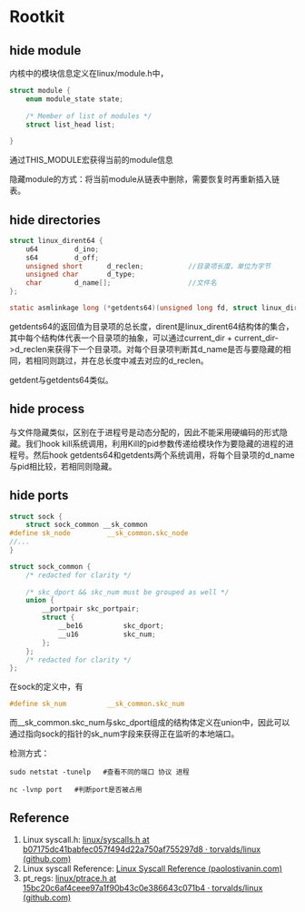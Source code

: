 # Rootkit

## hide module

内核中的模块信息定义在linux/module.h中，

```C
struct module {
    enum module_state state;
    
    /* Member of list of modules */
    struct list_head list;
    
}
```

通过THIS_MODULE宏获得当前的module信息

隐藏module的方式：将当前module从链表中删除，需要恢复时再重新插入链表。

## hide directories

```C
struct linux_dirent64 {
    u64         d_ino;
    s64         d_off;
    unsigned short      d_reclen;			//目录项长度，单位为字节
    unsigned char       d_type;
    char        d_name[];					//文件名
};
```

```c
static asmlinkage long (*getdents64)(unsigned long fd, struct linux_dirent64 __user *dirent, unsigned long count);
```

getdents64的返回值为目录项的总长度，dirent是linux_dirent64结构体的集合，其中每个结构体代表一个目录项的抽象，可以通过current_dir + current_dir->d_reclen来获得下一个目录项。对每个目录项判断其d_name是否与要隐藏的相同，若相同则跳过，并在总长度中减去对应的d_reclen。

getdent与getdents64类似。

## hide process

与文件隐藏类似，区别在于进程号是动态分配的，因此不能采用硬编码的形式隐藏。我们hook kill系统调用，利用Kill的pid参数传递给模块作为要隐藏的进程的进程号。然后hook getdents64和getdents两个系统调用，将每个目录项的d_name与pid相比较，若相同则隐藏。

## hide ports

```C
struct sock {
	struct sock_common __sk_common
#define sk_node			__sk_common.skc_node
//...
}
```

```C
struct sock_common {
	/* redacted for clarity */
	
	/* skc_dport && skc_num must be grouped as well */
	union {
		__portpair skc_portpair;
		struct {
			__be16			skc_dport;
			__u16			skc_num;
		};
	};
	/* redacted for clarity */
};
```

在sock的定义中，有

```C
#define sk_num			__sk_common.skc_num
```

而__sk_common.skc_num与skc_dport组成的结构体定义在union中，因此可以通过指向sock的指针的sk_num字段来获得正在监听的本地端口。

检测方式：

```
sudo netstat -tunelp   #查看不同的端口 协议 进程

nc -lvnp port   #判断port是否被占用
```



## Reference

1. Linux syscall.h: [linux/syscalls.h at b07175dc41babfec057f494d22a750af755297d8 · torvalds/linux (github.com)](https://github.com/torvalds/linux/blob/b07175dc41babfec057f494d22a750af755297d8/include/linux/syscalls.h#L468)
2. Linux syscall Reference: [Linux Syscall Reference (paolostivanin.com)](https://syscalls64.paolostivanin.com/)
3. pt_regs: [linux/ptrace.h at 15bc20c6af4ceee97a1f90b43c0e386643c071b4 · torvalds/linux (github.com)](https://github.com/torvalds/linux/blob/15bc20c6af4ceee97a1f90b43c0e386643c071b4/arch/x86/include/asm/ptrace.h#L12)

